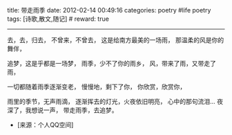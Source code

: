 title: 带走雨季
date: 2012-02-14 00:49:16
categories: poetry #life poetry
tags: [诗歌,散文,随记]  # <!--more-->
reward: true

---

去，去，归去，
不曾来，不曾去，
这是给南方最美的一场雨，
那温柔的风是你的舞伴，

<!--more-->

追梦，这是乎都是一场梦，
雨季，少不了你的雨乡，
风，带来了雨，又带走了雨，

一切都随着雨季逐渐变老，
慢慢地，剩下了你，
你欣赏，欣赏你，

雨里的季节，无声雨滴，
逐渐挥去的灯光，火夜依旧明亮，
心中的那句流泪…
夜深了，我想说一声，
带走雨季，去追梦。

- [来源：个人QQ空间]